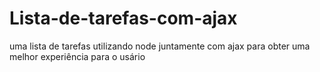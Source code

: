 # Lista-de-tarefas-com-ajax
uma lista de tarefas utilizando node juntamente com ajax para obter uma melhor experiência para o usário

